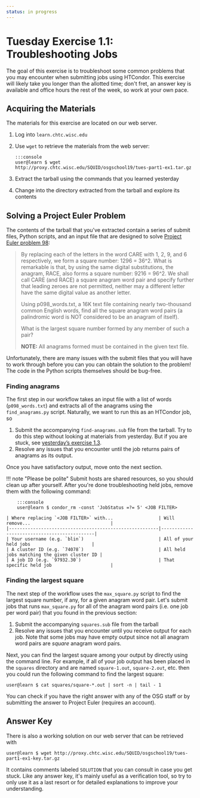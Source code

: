 ```yaml
---
status: in progress
---
```


Tuesday Exercise 1.1: Troubleshooting Jobs
==========================================

The goal of this exercise is to troubleshoot some common problems that you may encounter when submitting jobs using HTCondor.
This exercise will likely take you longer than the allotted time;
don't fret, an answer key is available and office hours the rest of the week, so work at your own pace.

Acquiring the Materials
-----------------------

The materials for this exercise are located on our web server.

1.  Log into `learn.chtc.wisc.edu`
2.  Use `wget` to retrieve the materials from the web server:

        :::console
        user@learn $ wget http://proxy.chtc.wisc.edu/SQUID/osgschool19/tues-part1-ex1.tar.gz

3.  Extract the tarball using the commands that you learned yesterday
4.  Change into the directory extracted from the tarball and explore its contents

Solving a Project Euler Problem
-------------------------------

The contents of the tarball that you've extracted contain a series of submit files, Python scripts, and an input file 
that are designed to solve [Project Euler problem 98](https://projecteuler.net/problem=98):

> By replacing each of the letters in the word CARE with 1, 2, 9, and 6 respectively, we form a square number: 1296 =
> 36^2. What is remarkable is that, by using the same digital substitutions, the anagram, RACE, also forms a square
> number: 9216 = 96^2. We shall call CARE (and RACE) a square anagram word pair and specify further that leading zeroes
> are not permitted, neither may a different letter have the same digital value as another letter.
>
> Using p098_words.txt, a 16K text file containing nearly two-thousand common English words, find all the square
> anagram word pairs (a palindromic word is NOT considered to be an anagram of itself).
>
> What is the largest square number formed by any member of such a pair?
>
> **NOTE:** All anagrams formed must be contained in the given text file.

Unfortunately, there are many issues with the submit files that you will have to work through before you can you can
obtain the solution to the problem!
The code in the Python scripts themselves should be bug-free.

### Finding anagrams ###

The first step in our workflow takes an input file with a list of words (`p098_words.txt`) and extracts all of the
anagrams using the `find_anagrams.py` script.
Naturally, we want to run this as an HTCondor job, so 

1. Submit the accompanying `find-anagrams.sub` file from the tarball.
   Try to do this step without looking at materials from yesterday.
   But if you are stuck, see [yesterday’s exercise 1.3](/materials/day1/part1-ex3-jobs.md).
1. Resolve any issues that you encounter until the job returns pairs of anagrams as its output.

Once you have satisfactory output, move onto the next section.

!!! note "Please be polite"
    Submit hosts are shared resources, so you should clean up after yourself.
    After you're done troubleshooting held jobs, remove them with the following command:

        :::console
        user@learn $ condor_rm -const 'JobStatus =?= 5' <JOB FILTER>

    | Where replacing `<JOB FILTER>` with...                 | Will remove...                              |
    |--------------------------------------------------------|---------------------------------------------|
    | Your username (e.g. `blin`)                            | All of your held jobs                       |
    | A cluster ID (e.g. `74078`)                            | All held jobs matching the given cluster ID |
    | A job ID (e.g. `97932.30`)                             | That specific held job                      |

### Finding the largest square ###

The next step of the workflow uses the `max_square.py` script to find the largest square number, if any, for a given
anagram word pair.
Let's submit jobs that runs `max_square.py` for all of the anagram word pairs (i.e. one job per word pair) that you
found in the previous section:

1. Submit the accompanying `squares.sub` file from the tarball
1. Resolve any issues that you encounter until you receive output for each job.
   Note that some jobs may have empty output since not all anagram word pairs are *square* anagram word pairs.

Next, you can find the largest square among your output by directly using the command line.
For example, if all of your job output has been placed in the `squares` directory and are named `square-1.out`,
`square-2.out`, etc. then you could run the following command to find the largest square:

``` console
user@learn $ cat squares/square-*.out | sort -n | tail - 1
```

You can check if you have the right answer with any of the OSG staff or by submitting the answer to Project Euler
(requires an account).

Answer Key
----------

There is also a working solution on our web server that can be retrieved with

``` console
user@learn $ wget http://proxy.chtc.wisc.edu/SQUID/osgschool19/tues-part1-ex1-key.tar.gz
```

It contains comments labeled `SOLUTION` that you can consult in case you get stuck.
Like any answer key, it's mainly useful as a verification tool, so try to only use it as a last resort or for detailed
explanations to improve your understanding.
